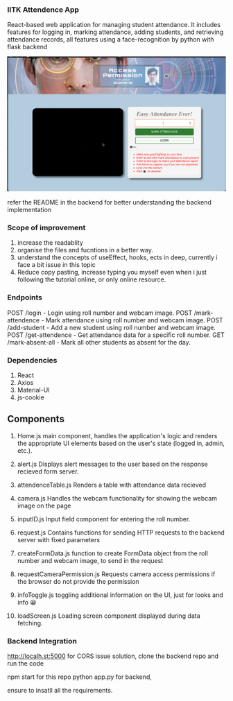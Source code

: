 ### IITK Attendence App

React-based web application for managing student attendance. It includes features for logging in, marking attendance, adding students, and retrieving attendance records, all features using a face-recognition by python with flask backend

[![Watch the video](https://raw.githubusercontent.com/this-is-mjk/Attendance-App-Task/main/useDemo/thumbnail.png)](https://youtu.be/NdP8Q0V74HA)

refer the README in the backend for better understanding the backend implementation

### Scope of improvement

1. increase the readablity
2. organise the files and fucntions in a better way.
3. understand the concepts of useEffect, hooks, ects in deep, currently i face a bit issue in this topic
4. Reduce copy pasting, increase typing you myself even when i just following the tutorial online, or only online resource.

### Endpoints

POST /login - Login using roll number and webcam image.
POST /mark-attendence - Mark attendance using roll number and webcam image.
POST /add-student - Add a new student using roll number and webcam image.
POST /get-attendence - Get attendance data for a specific roll number.
GET /mark-absent-all - Mark all other students as absent for the day.

### Dependencies

1. React
2. Axios
3. Material-UI
4. js-cookie <!--  not as such as the JWT token is not working properly -->

## Components

1. Home.js
   main component, handles the application's logic and renders the appropriate UI elements based on the user's state (logged in, admin, etc.).

2. alert.js
   Displays alert messages to the user based on the response recieved form server.

3. attendenceTable.js
   Renders a table with attendance data recieved

4. camera.js
   Handles the webcam functionality for showing the webcam image on the page

5. inputID.js
   Input field component for entering the roll number.

6. request.js
   Contains functions for sending HTTP requests to the backend server with fixed parameters

7. createFormData.js
   function to create FormData object from the roll number and webcam image, to send in the request

8. requestCameraPermission.js
   Requests camera access permissions if the browser do not provide the permission

9. infoToggle.js
   toggling additional information on the UI, just for looks and info 😀

10. loadScreen.js
    Loading screen component displayed during data fetching.

### Backend Integration

http://localh.st:5000 for CORS issue solution, clone the backend repo and run the code

npm start for this repo
python app.py for backend,

ensure to insatll all the requirements.
